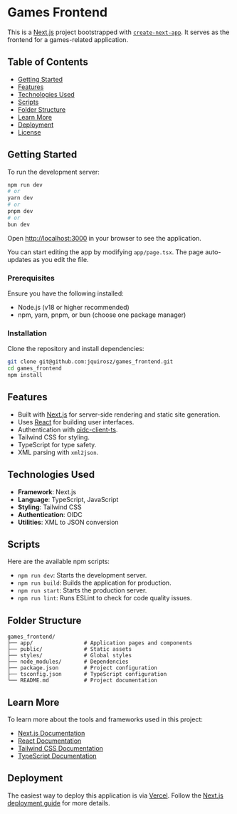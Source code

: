 # Games Frontend

This is a [Next.js](https://nextjs.org) project bootstrapped with [`create-next-app`](https://nextjs.org/docs/app/api-reference/cli/create-next-app). It serves as the frontend for a games-related application.

## Table of Contents

- [Getting Started](#getting-started)
- [Features](#features)
- [Technologies Used](#technologies-used)
- [Scripts](#scripts)
- [Folder Structure](#folder-structure)
- [Learn More](#learn-more)
- [Deployment](#deployment)
- [License](#license)

## Getting Started

To run the development server:

```bash
npm run dev
# or
yarn dev
# or
pnpm dev
# or
bun dev
```

Open [http://localhost:3000](http://localhost:3000) in your browser to see the application.

You can start editing the app by modifying `app/page.tsx`. The page auto-updates as you edit the file.

### Prerequisites

Ensure you have the following installed:

- Node.js (v18 or higher recommended)
- npm, yarn, pnpm, or bun (choose one package manager)

### Installation

Clone the repository and install dependencies:

```bash
git clone git@github.com:jquirosz/games_frontend.git
cd games_frontend
npm install
```

## Features

- Built with [Next.js](https://nextjs.org) for server-side rendering and static site generation.
- Uses [React](https://reactjs.org) for building user interfaces.
- Authentication with [oidc-client-ts](https://github.com/authts/oidc-client-ts).
- Tailwind CSS for styling.
- TypeScript for type safety.
- XML parsing with `xml2json`.

## Technologies Used

- **Framework**: Next.js
- **Language**: TypeScript, JavaScript
- **Styling**: Tailwind CSS
- **Authentication**: OIDC
- **Utilities**: XML to JSON conversion

## Scripts

Here are the available npm scripts:

- `npm run dev`: Starts the development server.
- `npm run build`: Builds the application for production.
- `npm run start`: Starts the production server.
- `npm run lint`: Runs ESLint to check for code quality issues.

## Folder Structure

```
games_frontend/
├── app/                # Application pages and components
├── public/             # Static assets
├── styles/             # Global styles
├── node_modules/       # Dependencies
├── package.json        # Project configuration
├── tsconfig.json       # TypeScript configuration
└── README.md           # Project documentation
```

## Learn More

To learn more about the tools and frameworks used in this project:

- [Next.js Documentation](https://nextjs.org/docs)
- [React Documentation](https://reactjs.org/docs/getting-started.html)
- [Tailwind CSS Documentation](https://tailwindcss.com/docs)
- [TypeScript Documentation](https://www.typescriptlang.org/docs/)

## Deployment

The easiest way to deploy this application is via [Vercel](https://vercel.com). Follow the [Next.js deployment guide](https://nextjs.org/docs/app/building-your-application/deploying) for more details.
